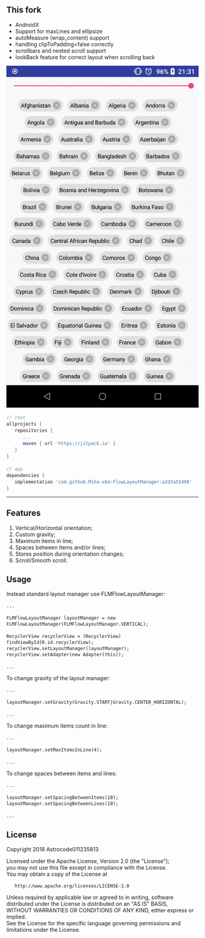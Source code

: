 ## This fork

* AndroidX
* Support for maxLines and ellipsize
* autoMeasure (wrap_content) support
* handling clipToPadding=false correctly
* scrollbars and nested scroll support
* lookBack feature for correct layout when scrolling back

![Example vertical](flow_layout_manager_vertical_ellipsized.gif)

```groovy
// root
allprojects {
   repositories {
      ...
      maven { url 'https://jitpack.io' }
   }
}

// app
dependencies {
   implementation 'com.github.Miha-x64:FlowLayoutManager:a2d3a55499'
}
```

___

## Features

1. Vertical/Horizontal orientation;
2. Custom gravity;
3. Maximum items in line;
4. Spaces between items and/or lines;
5. Stores position during orientation changes;
6. Scroll/Smooth scroll.

## Usage

Instead standard layout manager use FLMFlowLayoutManager:

    ...
        
    FLMFlowLayoutManager layoutManager = new FLMFlowLayoutManager(FLMFlowLayoutManager.VERTICAL);
        
    RecyclerView recyclerView = (RecyclerView) findViewById(R.id.recyclerView);
    recyclerView.setLayoutManager(layoutManager);
    recyclerView.setAdapter(new Adapter(this));
        
    ...

To change gravity of the layout manager:
    
    ...
        
    layoutManager.setGravity(Gravity.START|Gravity.CENTER_HORIZONTAL);
        
    ...

To change maximum items count in line:

    ...

    layoutManager.setMaxItemsInLine(4);

    ...

To change spaces between items and lines:

    ...

    layoutManager.setSpacingBetweenItems(10);
    layoutManager.setSpacingBetweenLines(10);

    ...

## License

Copyright 2018 Astrocode011235813

   Licensed under the Apache License, Version 2.0 (the "License");  
   you may not use this file except in compliance with the License.  
   You may obtain a copy of the License at

       http://www.apache.org/licenses/LICENSE-2.0

   Unless required by applicable law or agreed to in writing, software  
   distributed under the License is distributed on an "AS IS" BASIS,  
   WITHOUT WARRANTIES OR CONDITIONS OF ANY KIND, either express or implied.  
   See the License for the specific language governing permissions and  
   limitations under the License.